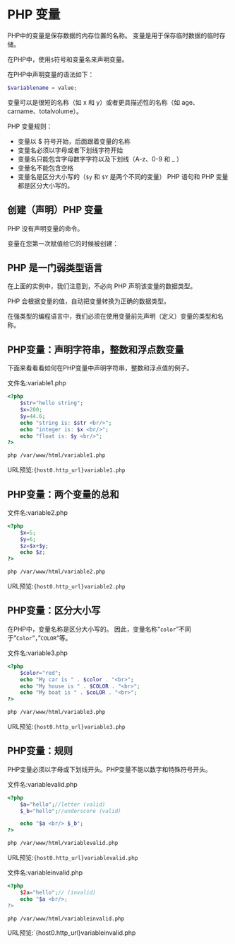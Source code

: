 # PHP 变量

PHP中的变量是保存数据的内存位置的名称。 变量是用于保存临时数据的临时存储。

在PHP中，使用`$`符号和变量名来声明变量。

在PHP中声明变量的语法如下：

```php
$variablename = value;
```

变量可以是很短的名称（如 x 和 y）或者更具描述性的名称（如 age、carname、totalvolume）。

PHP 变量规则：

- 变量以 $ 符号开始，后面跟着变量的名称
- 变量名必须以字母或者下划线字符开始
- 变量名只能包含字母数字字符以及下划线（A-z、0-9 和 _ ）
- 变量名不能包含空格
- 变量名是区分大小写的（`$y` 和 `$Y` 是两个不同的变量）
PHP 语句和 PHP 变量都是区分大小写的。


## 创建（声明）PHP 变量

PHP 没有声明变量的命令。

变量在您第一次赋值给它的时候被创建：

## PHP 是一门弱类型语言

在上面的实例中，我们注意到，不必向 PHP 声明该变量的数据类型。

PHP 会根据变量的值，自动把变量转换为正确的数据类型。

在强类型的编程语言中，我们必须在使用变量前先声明（定义）变量的类型和名称。

## PHP变量：声明字符串，整数和浮点数变量

下面来看看看如何在PHP变量中声明字符串，整数和浮点值的例子。

文件名:variable1.php

```php
<?php  
    $str="hello string";  
    $x=200;  
    $y=44.6;  
    echo "string is: $str <br/>";  
    echo "integer is: $x <br/>";  
    echo "float is: $y <br/>";  
?>
```

```bash
php /var/www/html/variable1.php
```

URL预览:`{host0.http_url}variable1.php`

## PHP变量：两个变量的总和

文件名:variable2.php

```php
<?php  
    $x=5;  
    $y=6;  
    $z=$x+$y;  
    echo $z;  
?>
```

```bash
php /var/www/html/variable2.php
```

URL预览:`{host0.http_url}variable2.php`

## PHP变量：区分大小写

在PHP中，变量名称是区分大小写的。 因此，变量名称“`color`”不同于”`Color`“，”`COLOR`“等。

文件名:variable3.php

```php
<?php  
    $color="red";  
    echo "My car is " . $color . "<br>";  
    echo "My house is " . $COLOR . "<br>";  
    echo "My boat is " . $coLOR . "<br>";  
?>
```

```bash
php /var/www/html/variable3.php
```

URL预览:`{host0.http_url}variable3.php`



## PHP变量：规则

PHP变量必须以字母或下划线开头。PHP变量不能以数字和特殊符号开头。

文件名:variablevalid.php

```php
<?php  
    $a="hello";//letter (valid)  
    $_b="hello";//underscore (valid)  

    echo "$a <br/> $_b";  
?>
```

```bash
php /var/www/html/variablevalid.php
```

URL预览:`{host0.http_url}variablevalid.php`



文件名:variableinvalid.php

```php
<?php  
    $2a="hello";// (invalid)  
    echo "$a <br/>;
?>
```

```bash
php /var/www/html/variableinvalid.php
```

URL预览:`{host0.http_url}variableinvalid.php